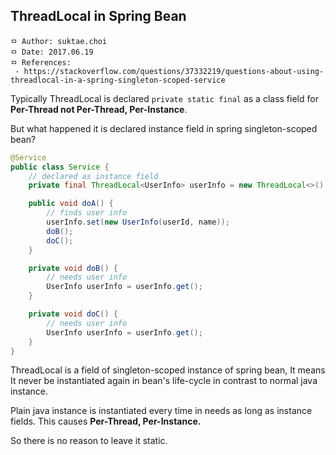 ## ThreadLocal in Spring Bean

```
ㅁ Author: suktae.choi
ㅁ Date: 2017.06.19
ㅁ References:
 - https://stackoverflow.com/questions/37332219/questions-about-using-threadlocal-in-a-spring-singleton-scoped-service
```

Typically ThreadLocal is declared `private static final` as a class field for **Per-Thread not Per-Thread, Per-Instance**.

But what happened it is declared instance field in spring singleton-scoped bean?

```java
@Service
public class Service {
    // declared as instance field
    private final ThreadLocal<UserInfo> userInfo = new ThreadLocal<>();

    public void doA() {
        // finds user info
        userInfo.set(new UserInfo(userId, name));
        doB();
        doC();
    }

    private void doB() {
        // needs user info
        UserInfo userInfo = userInfo.get();
    }

    private void doC() {
        // needs user info
        UserInfo userInfo = userInfo.get();
    }
}
```

ThreadLocal is a field of singleton-scoped instance of spring bean, It means It never be instantiated again in bean's life-cycle in contrast to normal java instance.

Plain java instance is instantiated every time in needs as long as instance fields. This causes **Per-Thread, Per-Instance.**

So there is no reason to leave it static.
